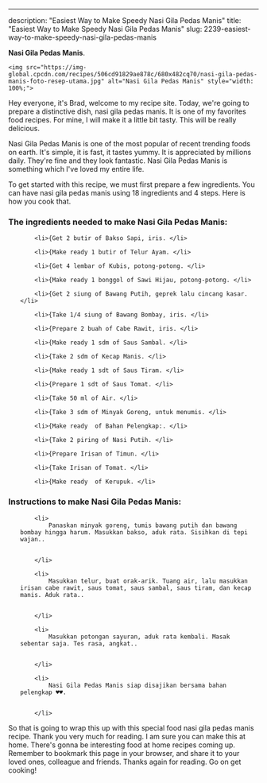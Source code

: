 ---
description: "Easiest Way to Make Speedy Nasi Gila Pedas Manis"
title: "Easiest Way to Make Speedy Nasi Gila Pedas Manis"
slug: 2239-easiest-way-to-make-speedy-nasi-gila-pedas-manis

<p>
	<strong>Nasi Gila Pedas Manis</strong>. 
	
</p>
<p>
	
	<img src="https://img-global.cpcdn.com/recipes/506cd91829ae878c/680x482cq70/nasi-gila-pedas-manis-foto-resep-utama.jpg" alt="Nasi Gila Pedas Manis" style="width: 100%;">
	
	
</p>
<p>
	Hey everyone, it's Brad, welcome to my recipe site. Today, we're going to prepare a distinctive dish, nasi gila pedas manis. It is one of my favorites food recipes. For mine, I will make it a little bit tasty. This will be really delicious.
</p>
	
<p>
	
</p>
<p>
	Nasi Gila Pedas Manis is one of the most popular of recent trending foods on earth. It's simple, it is fast, it tastes yummy. It is appreciated by millions daily. They're fine and they look fantastic. Nasi Gila Pedas Manis is something which I've loved my entire life.
</p>

<p>
To get started with this recipe, we must first prepare a few ingredients. You can have nasi gila pedas manis using 18 ingredients and 4 steps. Here is how you cook that.
</p>

<h3>The ingredients needed to make Nasi Gila Pedas Manis:</h3>

<ol>
	
		<li>{Get 2 butir of Bakso Sapi, iris. </li>
	
		<li>{Make ready 1 butir of Telur Ayam. </li>
	
		<li>{Get 4 lembar of Kubis, potong-potong. </li>
	
		<li>{Make ready 1 bonggol of Sawi Hijau, potong-potong. </li>
	
		<li>{Get 2 siung of Bawang Putih, geprek lalu cincang kasar. </li>
	
		<li>{Take 1/4 siung of Bawang Bombay, iris. </li>
	
		<li>{Prepare 2 buah of Cabe Rawit, iris. </li>
	
		<li>{Make ready 1 sdm of Saus Sambal. </li>
	
		<li>{Take 2 sdm of Kecap Manis. </li>
	
		<li>{Make ready 1 sdt of Saus Tiram. </li>
	
		<li>{Prepare 1 sdt of Saus Tomat. </li>
	
		<li>{Take 50 ml of Air. </li>
	
		<li>{Take 3 sdm of Minyak Goreng, untuk menumis. </li>
	
		<li>{Make ready  of Bahan Pelengkap:. </li>
	
		<li>{Take 2 piring of Nasi Putih. </li>
	
		<li>{Prepare Irisan of Timun. </li>
	
		<li>{Take Irisan of Tomat. </li>
	
		<li>{Make ready  of Kerupuk. </li>
	
</ol>
<p>
	
</p>

<h3>Instructions to make Nasi Gila Pedas Manis:</h3>

<ol>
	
		<li>
			Panaskan minyak goreng, tumis bawang putih dan bawang bombay hingga harum. Masukkan bakso, aduk rata. Sisihkan di tepi wajan..
			
			
		</li>
	
		<li>
			Masukkan telur, buat orak-arik. Tuang air, lalu masukkan irisan cabe rawit, saus tomat, saus sambal, saus tiram, dan kecap manis. Aduk rata..
			
			
		</li>
	
		<li>
			Masukkan potongan sayuran, aduk rata kembali. Masak sebentar saja. Tes rasa, angkat..
			
			
		</li>
	
		<li>
			Nasi Gila Pedas Manis siap disajikan bersama bahan pelengkap ♥️♥️.
			
			
		</li>
	
</ol>

<p>
	
</p>

<p>
	So that is going to wrap this up with this special food nasi gila pedas manis recipe. Thank you very much for reading. I am sure you can make this at home. There's gonna be interesting food at home recipes coming up. Remember to bookmark this page in your browser, and share it to your loved ones, colleague and friends. Thanks again for reading. Go on get cooking!
</p>
